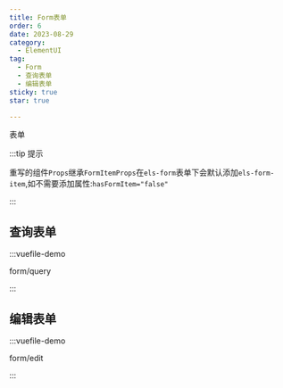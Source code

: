 ```yaml
---
title: Form表单
order: 6
date: 2023-08-29
category:
  - ElementUI
tag:
  - Form
  - 查询表单
  - 编辑表单
sticky: true
star: true

---
```


表单

:::tip 提示

重写的组件<code>Props</code>继承<code>FormItemProps</code>在<code>els-form</code>表单下会默认添加<code>els-form-item</code>,如不需要添加属性:<code>hasFormItem="false"</code>

:::


## 查询表单

:::vuefile-demo

form/query

:::

## 编辑表单

:::vuefile-demo

form/edit

:::

